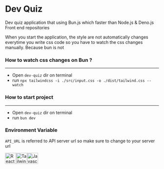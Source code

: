 # Dev Quiz

Dev quiz application that using Bun.js which faster than Node.js & Deno.js
Front end repositories

When you start the application, the style are not automatically
changes everytime you write css code so you have to watch the css changes manually.
Because bun is not 

### How to watch css changes on Bun ?

---

- Open `dev-quiz` dir on terminal
- run `npx tailwindcss -i ./src/input.css -o ./dist/tailwind.css --watch`

### How to start project

---

- Open `dev-quiz` dir on terminal
- run `bun dev`

### Environment Variable
`API_URL` is referred to API server url so make sure to change to your server url

<div style="display: flex;">
  <img src='https://svgshare.com/i/iMA.svg' alt="React JS" height="36px" />
  <img src='https://svgshare.com/i/iLM.svg' alt="Tailwind CSS" height="36px" />
  <img src='https://svgshare.com/i/iLU.svg' title='Javascript' height="36px" />
</div>